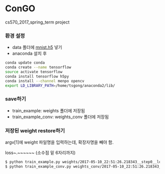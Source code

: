 # ConGO
cs570_2017_spring_term project

### 환경 설정
- data 폴더에 [mnist.h5](https://drive.google.com/open?id=0B3kZyL62Zw6vOUJVUE94R3FjVjQ) 넣기
- anaconda 설치 후
```bash
conda update conda
conda create --name tensorflow
source activate tensorflow
conda install tensorflow h5py
conda install --channel menpo opencv
export LD_LIBRARY_PATH=/home/tsgong/anaconda2/lib/
```

### save하기
- train_example: weights 폴더에 저장됨
- train_example_conv: weights_conv 폴더에 저장됨

### 저장된 weight restore하기
argv[1]에 weight 파일명을 입력하는데, 확장자명을 빼야 함.

loss~.~~~~~~ (소수점 밑 6자리까지)

```bash
$ python train_example.py weights/2017-05-10_22:51:26.218343__step0__loss2839.130859
$ python train_example_conv.py weights_conv/2017-05-10_22:51:26.218343__step0__loss2839.130859
```
